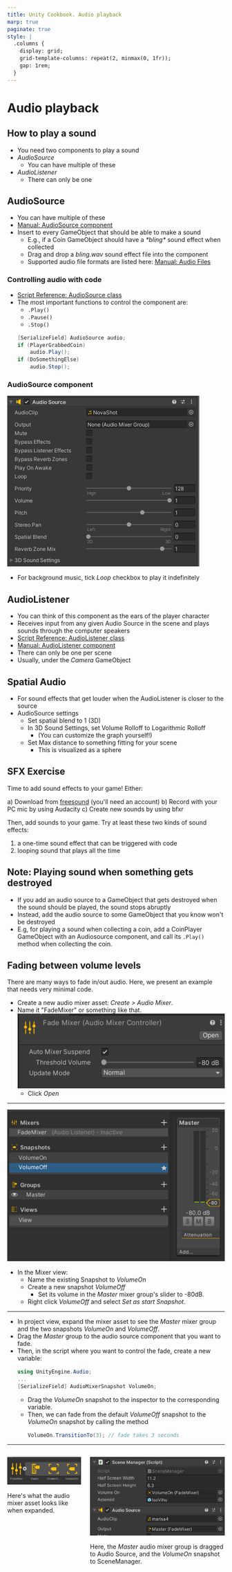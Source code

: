 ```yaml
---
title: Unity Cookbook. Audio playback
marp: true
paginate: true
style: |
  .columns {
    display: grid;
    grid-template-columns: repeat(2, minmax(0, 1fr));
    gap: 1rem;
  }
---
```

<!-- headingDivider: 3 -->
<!-- class: invert -->

# Audio playback

## How to play a sound

* You need two components to play a sound
* *AudioSource*
  * You can have multiple of these
* *AudioListener*
  * There can only be one

## AudioSource

* You can have multiple of these
* [Manual: AudioSource component](https://docs.unity3d.com/Manual/class-AudioSource.html)
* Insert to every GameObject that should be able to make a sound
  * E.g., if a Coin GameObject should have a *\*bling\** sound effect when collected
  * Drag and drop a *bling.wav* sound effect file into the component
  * Supported audio file formats are listed here: [Manual: Audio Files](https://docs.unity3d.com/Manual/AudioFiles.html)

### Controlling audio with code

* [Script Reference: AudioSource class](https://docs.unity3d.com/ScriptReference/AudioSource.html)
* The most important functions to control the component are:
  * `.Play()`
  * `.Pause()`
  * `.Stop()`
  ```c#
  [SerializeField] AudioSource audio;
  if (PlayerGrabbedCoin)
      audio.Play();
  if (DoSomethingElse)
      audio.Stop();
  ```
### AudioSource component

![](imgs/audio-source.png)

* For background music, tick *Loop* checkbox to play it indefinitely

## AudioListener

* You can think of this component as the ears of the player character
* Receives input from any given Audio Source in the scene and plays sounds through the computer speakers
* [Script Reference: AudioListener class](https://docs.unity3d.com/ScriptReference/AudioListener.html)
* [Manual: AudioListener component](https://docs.unity3d.com/Manual/class-AudioListener.html)
* There can only be one per scene
* Usually, under the *Camera* GameObject

## Spatial Audio

* For sound effects that get louder when the AudioListener is closer to the source 
* AudioSource settings
  * Set spatial blend to 1 (3D)
  * In 3D Sound Settings, set Volume Rolloff to Logarithmic Rolloff
    * (You can customize the graph yourself!)
  * Set Max distance to something fitting for your scene
    * This is visualized as a sphere
<!-- _footer: "[Scott Rowell Video: Unity Spatial Audio](https://www.youtube.com/watch?v=_2BhQN7-bGk)" -->

## SFX Exercise
<!-- _backgroundColor: #29366f -->

Time to add sound effects to your game! Either:

a) Download from [freesound](https://freesound.org/) (you'll need an account)
b) Record with your PC mic by using Audacity
c) Create new sounds by using bfxr

Then, add sounds to your game. Try at least these two kinds of sound effects:

1) a one-time sound effect that can be triggered with code
2) looping sound that plays all the time

## Note: Playing sound when something gets destroyed

* If you add an audio source to a GameObject that gets destroyed when the sound should be played, the sound stops abruptly
* Instead, add the audio source to some GameObject that you know won't be destroyed
* E.g, for playing a sound when collecting a coin, add a CoinPlayer GameObject with an Audiosource component, and call its `.Play()` method when collecting the coin.

## Fading between volume levels

There are many ways to fade in/out audio. Here, we present an example that needs very minimal code.

* Create a new audio mixer asset: *Create > Audio Mixer*.
* Name it "FadeMixer" or something like that.
  ![](imgs/audiomixerasset.png)
    * Click *Open*

---

![width:500px](imgs/audiomixer.png)

* In the Mixer view:
  * Name the existing Snapshot to *VolumeOn*
  * Create a new snapshot *VolumeOff*
    * Set its volume in the *Master* mixer group's slider to -80dB.
  * Right click *VolumeOff* and select *Set as start Snapshot*. 

---

* In project view, expand the mixer asset to see the *Master* mixer group and the two snapshots *VolumeOn* and *VolumeOff*.
* Drag the *Master* group to the audio source component that you want to fade.
* Then, in the script where you want to control the fade, create a new variable:
  ```c#
  using UnityEngine.Audio;
  ...
  [SerializeField] AudioMixerSnapshot VolumeOn;
  ```
  * Drag the *VolumeOn* snapshot to the inspector to the corresponding variable.
  * Then, we can fade from the default *VolumeOff* snapshot to the *VolumeOn* snapshot by calling the method
    ```c#
    VolumeOn.TransitionTo(3); // fade takes 3 seconds
    ```

---

<div class="columns" markdown="1">
<div markdown="1">

![](imgs/audiomixerasset-expanded.png)

Here's what the audio mixer asset looks like when expanded.

</div>
<div markdown="1">

![](imgs/audiomixer-inspectorvalues.png)

Here, the *Master* audio mixer group is dragged to Audio Source, and the *VolumeOn* snapshot to SceneManager.

</div>
</div>